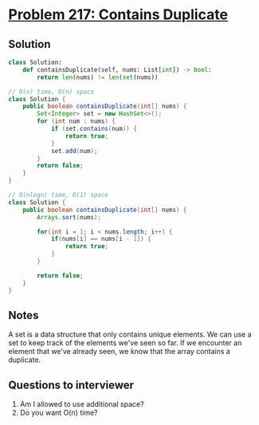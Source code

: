 # [Problem 217: Contains Duplicate](https://leetcode.com/problems/contains-duplicate/)

## Solution

```py
class Solution:
    def containsDuplicate(self, nums: List[int]) -> bool:
        return len(nums) != len(set(nums))
```

```java
// O(n) time, O(n) space
class Solution {
    public boolean containsDuplicate(int[] nums) {
        Set<Integer> set = new HashSet<>();
        for (int num : nums) {
            if (set.contains(num)) {
                return true;
            }
            set.add(num);
        }
        return false;
    }
}

// O(nlogn) time, O(1) space
class Solution {
    public boolean containsDuplicate(int[] nums) {
        Arrays.sort(nums);

        for(int i = 1; i < nums.length; i++) {
            if(nums[i] == nums[i - 1]) {
                return true;
            }
        }

        return false;
    }
}
```

## Notes

A set is a data structure that only contains unique elements. We can use a set to keep track of the elements we've seen so far. If we encounter an element that we've already seen, we know that the array contains a duplicate.

## Questions to interviewer

1. Am I allowed to use additional space?
2. Do you want O(n) time?
